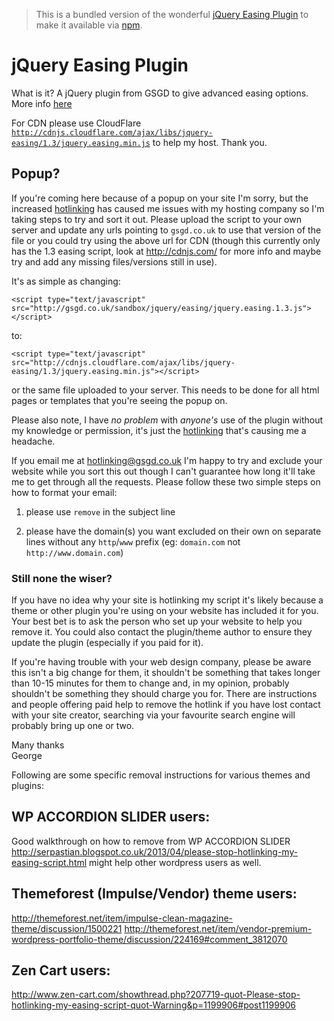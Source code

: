 > This is a bundled version of the wonderful [jQuery Easing Plugin](https://github.com/gdsmith/jquery.easing) to make it available via [npm](https://www.npmjs.com/package/jquery.easing).

# jQuery Easing Plugin

What is it? A jQuery plugin from GSGD to give advanced easing options. More info [here](http://gsgd.co.uk/sandbox/jquery/easing)

For CDN please use CloudFlare [`http://cdnjs.cloudflare.com/ajax/libs/jquery-easing/1.3/jquery.easing.min.js`](http://cdnjs.cloudflare.com/ajax/libs/jquery-easing/1.3/jquery.easing.min.js) to help my host. Thank you.

## Popup?

If you're coming here because of a popup on your site I'm sorry, but the increased [hotlinking](https://simple.wikipedia.org/wiki/Hotlinking) has caused me issues with my hosting company so I'm taking steps to try and sort it out. Please upload the script to your own server and update any urls pointing to `gsgd.co.uk` to use that version of the file or you could try using the above url for CDN (though this currently only has the 1.3 easing script, look at http://cdnjs.com/ for more info and maybe try and add any missing files/versions still in use).

It's as simple as changing:

`<script type="text/javascript" src="http://gsgd.co.uk/sandbox/jquery/easing/jquery.easing.1.3.js"></script>`

to:

`<script type="text/javascript" src="http://cdnjs.cloudflare.com/ajax/libs/jquery-easing/1.3/jquery.easing.min.js"></script>`

or the same file uploaded to your server. This needs to be done for all html pages or templates that you're seeing the popup on.

Please also note, I have _no problem_ with _anyone's_ use of the plugin without my knowledge or permission, it's just the [hotlinking](http://altlab.com/hotlinking.html) that's causing me a headache. 

If you email me at hotlinking@gsgd.co.uk I'm happy to try and exclude your website while you sort this out though I can't guarantee how long it'll take me to get through all the requests. Please follow these two simple steps on how to format your email:

1) please use `remove` in the subject line

2) please have the domain(s) you want excluded on their own on separate lines without any `http`/`www` prefix (eg: `domain.com` not `http://www.domain.com`)

### Still none the wiser?

If you have no idea why your site is hotlinking my script it's likely because a theme or other plugin you're using on your website has included it for you. Your best bet is to ask the person who set up your website to help you remove it. You could also contact the plugin/theme author to ensure they update the plugin (especially if you paid for it).

If you're having trouble with your web design company, please be aware this isn't a big change for them, it shouldn't be something that takes longer than 10-15 minutes for them to change and, in my opinion, probably shouldn't be something they should charge you for. There are instructions and people offering paid help to remove the hotlink if you have lost contact with your site creator, searching via your favourite search engine will probably bring up one or two.

Many thanks    
George

Following are some specific removal instructions for various themes and plugins:

## WP ACCORDION SLIDER users:

Good walkthrough on how to remove from WP ACCORDION SLIDER http://serpastian.blogspot.co.uk/2013/04/please-stop-hotlinking-my-easing-script.html might help other wordpress users as well.

## Themeforest (Impulse/Vendor) theme users:

http://themeforest.net/item/impulse-clean-magazine-theme/discussion/1500221
http://themeforest.net/item/vendor-premium-wordpress-portfolio-theme/discussion/224169#comment_3812070

## Zen Cart users:

http://www.zen-cart.com/showthread.php?207719-quot-Please-stop-hotlinking-my-easing-script-quot-Warning&p=1199906#post1199906
